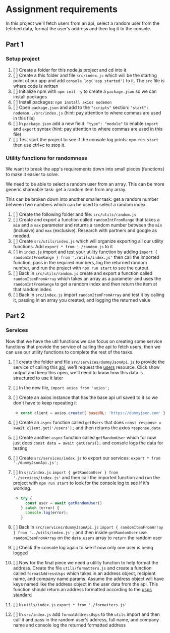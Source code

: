 # Assignment requirements

In this project we'll fetch users from an api, select a random user from the fetched data, format the user's address
and then log it to the console.

## Part 1

### Setup project

1. [ ] Create a folder for this node.js project and cd into it
1. [ ] Create a this folder and file `src/index.js` which will be the starting point of our app and add `console.log('app started')` to it. The `src` file is where code is written
1. [ ] Initialize npm with `npm init -y` to create a `package.json` so we can install packages
1. [ ] Install packages: `npm install axios nodemon`
1. [ ] Open `package.json` and add to the `"scripts"` section: `"start": nodemon ./src/index.js` (hint: pay attention to where commas are used in this file)
1. [ ] In `package.json` add a new field: `"type": "module"` to enable `import` and `export` syntax (hint: pay attention to where commas are used in this file)
1. [ ] Test start the project to see if the console.log prints: `npm run start` then use ctrl+c to stop it.

### Utility functions for randomness

We want to break the app's requirements down into small pieces (functions) to make it easier to solve.

We need to be able to select a random user from an array. This can be more generic shareable task: get a random item from any array.

This can be broken down into another smaller task: get a random number between two numbers which can be used to select a random index.

1. [ ] Create the following folder and file: `src/utils/random.js`
1. [ ] Create and export a function called `randomIntFromRange` that takes a `min` and a `max` parameter and returns a random number between the `min` (inclusive) and `max` (exclusive). Research with partners and google as needed.
1. [ ] Create `src/utils/index.js` which will organize exporting all our utility functions. Add `export * from './random.js` to it
1. [ ] in `index.js` import and test your utility function by adding `import { randomIntFromRange } from './utils/index.js'` then call the imported function, pass in the required numbers, log the returned random number, and run the project with `npm run start` to see the output.
1. [ ] Back in `src/utils/random.js` create and export a function called `randomItemFromArray` which takes an array as a parameter and uses the `randomIntFromRange` to get a random index and then return the item at that random index.
1. [ ] Back in `src/index.js` import `randomItemFromArray` and test it by calling it, passing in an array you created, and logging the returned value

## Part 2

### Services

Now that we have the util functions we can focus on creating some service functions that provide the service of calling the api to fetch users, then we can use our utility functions to complete the rest of the tasks.

1. [ ] create the folder and file `src/services/dummyJsonApi.js` to provide the service of calling this [api](https://dummyjson.com/), we'll request the [users](https://dummyjson.com/docs/users) resource. Click show output and keep this open, we'll need to know how this data is structured to use it later
1. [ ] In the new file, `import axios from 'axios';`
1. [ ] Create an axios instance that has the base api url saved to it so we don't have to keep repeating it

    - ```js
      const client = axios.create({ baseURL: 'https://dummyjson.com' })
      ```

1. [ ] Create an `async` function called `getUsers` that does `const response = await client.get('/users');` and then returns the axios `response.data`
1. [ ] Create another `async` function called `getRandomUser` which for now just does `const data = await getUsers();` and console logs the data for testing
1. [ ] Create `src/services/index.js` to export our services: `export * from './dummyJsonApi.js';`
1. [ ] In `src/index.js` `import { getRandomUser } from './services/index.js'` and then call the imported function and run the project with `npm run start` to look for the console log to see if it's working.

    - ```js
      try {
        const user = await getRandomUser()
      } catch (error) {
        console.log(error);
      }
      ```

1. [ ] Back in `src/services/dummyJsonApi.js` `import { randomItemFromArray } from '../utils/index.js';` and then inside `getRandomUser` use `randomItemFromArray` on the `data.users` array to `return` the random user
1. [ ] Check the console log again to see if now only one user is being logged
1. [ ] Now for the final piece we need a utility function to help format the address. Create the file `utils/formatters.js` and create a function called `formatAddressUsps` which takes in an address object, recipient name, and company name params. Assume the address object will have keys named like the address object in the user data from the api. This function should return an address formatted according to the [usps standard](https://pe.usps.com/businessmail101?ViewName=DeliveryAddress)
1. [ ] In `utils/index.js` `export * from './formatters.js'`
1. [ ] In `src/index.js` add `formatAddressUsps` to the `utils` import and then call it and pass in the random user's address, full name, and company name and console log the returned formatted address
